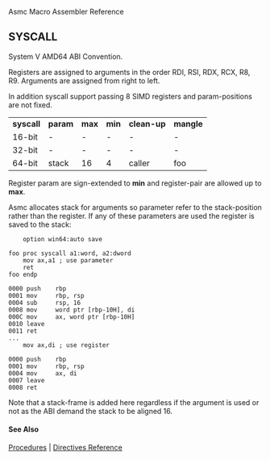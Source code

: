 Asmc Macro Assembler Reference

## SYSCALL

System V AMD64 ABI Convention.

Registers are assigned to arguments in the order RDI, RSI, RDX, RCX, R8, R9. Arguments are assigned from right to left.

In addition syscall support passing 8 SIMD registers and param-positions are not fixed.

<table>
<tr><td><b>syscall</b></td><td><b>param</b></td><td><b>max</b></td><td><b>min</b></td><td><b>clean-up</b></td><td><b>mangle</b></td></tr>
<tr><td>16-bit</td><td>-</td><td>-</td><td>-</td><td>-</td><td>-</td></tr>
<tr><td>32-bit</td><td>-</td><td>-</td><td>-</td><td>-</td><td>-</td></tr>
<tr><td>64-bit</td><td>stack</td><td>16</td><td>4</td><td>caller</td><td>foo</td></tr>
</table>

Register param are sign-extended to **min** and register-pair are allowed up to **max**.

Asmc allocates stack for arguments so parameter refer to the stack-position rather than the register. If any of these parameters are used the register is saved to the stack:
```
    option win64:auto save

foo proc syscall a1:word, a2:dword
    mov ax,a1 ; use parameter
    ret
foo endp

0000 push    rbp
0001 mov     rbp, rsp
0004 sub     rsp, 16
0008 mov     word ptr [rbp-10H], di
000C mov     ax, word ptr [rbp-10H]
0010 leave
0011 ret
...
    mov ax,di ; use register

0000 push    rbp
0001 mov     rbp, rsp
0004 mov     ax, di
0007 leave
0008 ret
```
Note that a stack-frame is added here regardless if the argument is used or not as the ABI demand the stack to be aligned 16.

#### See Also

[Procedures](procedures.md) | [Directives Reference](readme.md)
